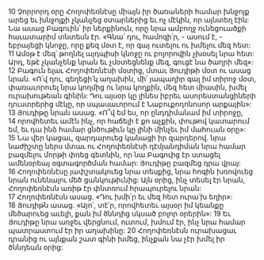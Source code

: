 10 Չորրորդ օրը Հողոփեռնէսը միայն իր ծառաների համար խնջոյք արեց եւ խնջոյքի չկանչեց օտարներից եւ ոչ մէկին, որ այնտեղ էին: Նա ասաց Բագուին՝ իր ներքինուն, որը նրա ամբողջ ունեցուածքի հաւատարիմ տնտեսն էր. «Գնա՛ դու, համոզի՛ր, - ասում է, - եբրայեցի կնոջը, որը քեզ մօտ է, որ գայ ուտելու ու խմելու մեզ հետ: 11 Ամօթ է մեզ՝ թողնել այդպիսի կնոջը ու բոլորովին չխօսել նրա հետ: Արդ, եթէ չկանչենք նրան եւ չմօտեցնենք մեզ, գուցէ նա ծաղրի մեզ»: 12 Բագուն ելաւ Հողոփեռնէսի մօտից, մտաւ Յուդիթի մօտ ու ասաց նրան. «Ո՛վ դու, գեղեցի՛կ աղախին, մի՛ յապաղիր գալ իմ տիրոջ մօտ, փառաւորուել նրա կողմից ու նրա կողքին, մեզ հետ միասին, խմել ուրախութեան գինին: Դու այսօր կը լինես իբրեւ ասորեստանցիների դուստրերից մէկը, որ սպասաւորում է Նաբուքոդոնոսոր արքային»: 13 Յուդիթը նրան ասաց. «Ո՞վ եմ ես, որ ընդդիմանամ իմ տիրոջը, 14 որովհետեւ ամէն ինչ, որ հաճելի է քո աչքին, փութով կատարում եմ, եւ դա ինձ համար ցնծութիւն կը լինի մինչեւ իմ մահուան օրը»: 15 Նա վեր կացաւ, զարդարուեց կանացի իր զարդերով. նրա նաժիշտը ներս մտաւ ու Հողոփեռնէսի դէմյանդիման նրա համար բազմելու մորթի փռեց գետնին, որ նա Բագուից էր ստացել ամենօրեայ օգտագործման համար: Յուդիթը բազմեց դրա վրայ: 16 Հողոփեռնէսը յափշտակուեց նրա տեսքից, նրա հոգին խռովուեց նրան ունենալու մեծ ցանկութիւնից: Այն օրից, ինչ տեսել էր նրան, Հողոփեռնէսն առիթ էր փնտռում հրապուրելու նրան: 17 Հողոփեռնէսն ասաց. «Դու խմի՛ր եւ մեզ հետ ուրա՛խ եղիր»: 18 Յուդիթն ասաց. «Այո՛, տէ՛ր, որովհետեւ այսօր իմ կեանքը մեծարուեց աւելի, քան իմ ծննդից սկսած բոլոր օրերին»: 19 Եւ Յուդիթը նրա առջեւ վերցնում, ուտում, խմում էր, ինչ նրա համար պատրաստում էր իր աղախինը: 20 Հողոփեռնէսն ուրախացաւ դրանից ու այնքան շատ գինի խմեց, ինչքան նա չէր խմել իր ծննդեան օրից:
